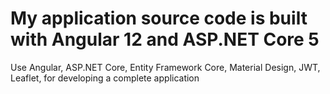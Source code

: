 # My application source code is built with Angular 12 and ASP.NET Core 5

Use Angular, ASP.NET Core, Entity Framework Core, Material Design, JWT, Leaflet, for developing a complete application


